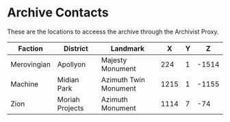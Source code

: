 # Archive Contacts
These are the locations to acceess the archive through the Archivist Proxy. 

| **Faction**     | **District**     | **Landmark**            | **X**   | **Y**   | **Z**    |
|-----------------|------------------|-------------------------|---------|---------|----------|
| Merovingian     | Apollyon         | Majesty Monument        | 224     | 1       | -1514    |
| Machine         | Midian Park      | Azimuth Twin Monument   | 1215    | 1       | -1155    |
| Zion            | Moriah Projects  | Azimuth Monument        | 1114    | 7       | -74      |
